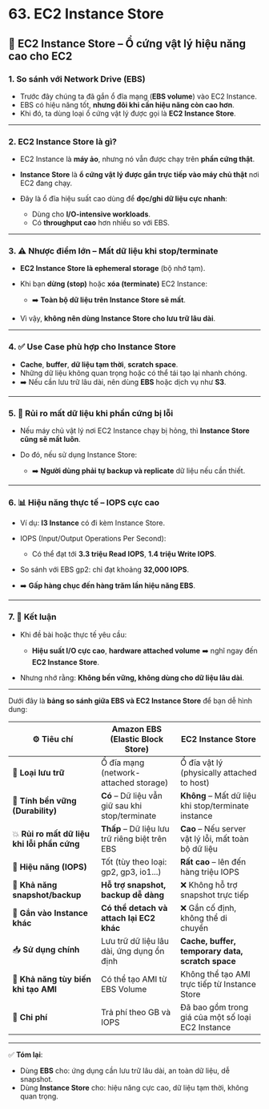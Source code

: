 # 63. EC2 Instance Store

## 💽 EC2 Instance Store – Ổ cứng vật lý hiệu năng cao cho EC2

### 1. **So sánh với Network Drive (EBS)**

* Trước đây chúng ta đã gắn ổ đĩa mạng (**EBS volume**) vào EC2 Instance.
* EBS có hiệu năng tốt, **nhưng đôi khi cần hiệu năng còn cao hơn**.
* Khi đó, ta dùng loại ổ cứng vật lý được gọi là **EC2 Instance Store**.

---

### 2. **EC2 Instance Store là gì?**

* EC2 Instance là **máy ảo**, nhưng nó vẫn được chạy trên **phần cứng thật**.
* **Instance Store** là **ổ cứng vật lý được gắn trực tiếp vào máy chủ thật** nơi EC2 đang chạy.
* Đây là ổ đĩa hiệu suất cao dùng để **đọc/ghi dữ liệu cực nhanh**:

  * Dùng cho **I/O-intensive workloads**.
  * Có **throughput cao** hơn nhiều so với EBS.

---

### 3. ⚠️ **Nhược điểm lớn – Mất dữ liệu khi stop/terminate**

* **EC2 Instance Store là ephemeral storage** (bộ nhớ tạm).
* Khi bạn **dừng (stop)** hoặc **xóa (terminate)** EC2 Instance:

  * ➡️ **Toàn bộ dữ liệu trên Instance Store sẽ mất**.
* Vì vậy, **không nên dùng Instance Store cho lưu trữ lâu dài**.

---

### 4. ✅ **Use Case phù hợp cho Instance Store**

* **Cache**, **buffer**, **dữ liệu tạm thời**, **scratch space**.
* Những dữ liệu không quan trọng hoặc có thể tái tạo lại nhanh chóng.
* ➡️ Nếu cần lưu trữ lâu dài, nên dùng **EBS** hoặc dịch vụ như **S3**.

---

### 5. 🛑 **Rủi ro mất dữ liệu khi phần cứng bị lỗi**

* Nếu máy chủ vật lý nơi EC2 Instance chạy bị hỏng, thì **Instance Store cũng sẽ mất luôn**.
* Do đó, nếu sử dụng Instance Store:

  * ➡️ **Người dùng phải tự backup và replicate** dữ liệu nếu cần thiết.

---

### 6. 📊 **Hiệu năng thực tế – IOPS cực cao**

* Ví dụ: **I3 Instance** có đi kèm Instance Store.
* IOPS (Input/Output Operations Per Second):

  * Có thể đạt tới **3.3 triệu Read IOPS**, **1.4 triệu Write IOPS**.
* So sánh với EBS gp2: chỉ đạt khoảng **32,000 IOPS**.
* ➡️ **Gấp hàng chục đến hàng trăm lần hiệu năng EBS**.

---

### 7. 📌 **Kết luận**

* Khi đề bài hoặc thực tế yêu cầu:

  * **Hiệu suất I/O cực cao**, **hardware attached volume** ➡️ nghĩ ngay đến **EC2 Instance Store**.
* Nhưng nhớ rằng: **Không bền vững, không dùng cho dữ liệu lâu dài**.

---

Dưới đây là **bảng so sánh giữa EBS và EC2 Instance Store** để bạn dễ hình dung:

| ⚙️ **Tiêu chí**                             | **Amazon EBS (Elastic Block Store)**            | **EC2 Instance Store**                               |
| ------------------------------------------- | ----------------------------------------------- | ---------------------------------------------------- |
| 💾 **Loại lưu trữ**                         | Ổ đĩa mạng (network-attached storage)           | Ổ đĩa vật lý (physically attached to host)           |
| 🔁 **Tính bền vững (Durability)**           | **Có** – Dữ liệu vẫn giữ sau khi stop/terminate | **Không** – Mất dữ liệu khi stop/terminate instance  |
| 💥 **Rủi ro mất dữ liệu khi lỗi phần cứng** | **Thấp** – Dữ liệu lưu trữ riêng biệt trên EBS  | **Cao** – Nếu server vật lý lỗi, mất toàn bộ dữ liệu |
| 🚀 **Hiệu năng (IOPS)**                     | Tốt (tùy theo loại: gp2, gp3, io1...)           | **Rất cao** – lên đến hàng triệu IOPS                |
| 🔄 **Khả năng snapshot/backup**             | **Hỗ trợ snapshot, backup dễ dàng**             | ❌ Không hỗ trợ snapshot trực tiếp                    |
| 🔌 **Gắn vào Instance khác**                | **Có thể detach và attach lại EC2 khác**        | ❌ Gắn cố định, không thể di chuyển                   |
| 📥 **Sử dụng chính**                        | Lưu trữ dữ liệu lâu dài, ứng dụng ổn định       | **Cache, buffer, temporary data, scratch space**     |
| 🧩 **Khả năng tùy biến khi tạo AMI**        | Có thể tạo AMI từ EBS Volume                    | Không thể tạo AMI trực tiếp từ Instance Store        |
| 💸 **Chi phí**                              | Trả phí theo GB và IOPS                         | Đã bao gồm trong giá của một số loại EC2 Instance    |

---

✅ **Tóm lại**:

* Dùng **EBS** cho: ứng dụng cần lưu trữ lâu dài, an toàn dữ liệu, dễ snapshot.
* Dùng **Instance Store** cho: hiệu năng cực cao, dữ liệu tạm thời, không quan trọng.
